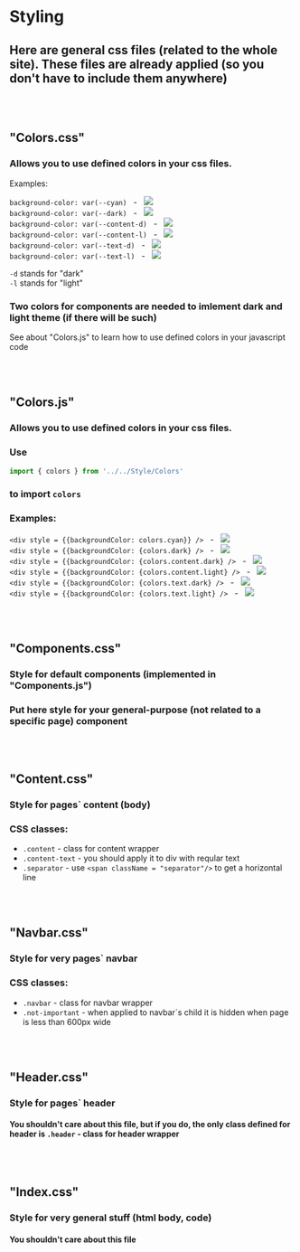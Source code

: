 # Styling
## Here are general css files (related to the whole site). These files are already applied (so you don't have to include them anywhere)  

<br></br>
## "Colors.css"
### Allows you to use defined colors in your css files.  
Examples:  

`background-color: var(--cyan)`&nbsp;&nbsp;&nbsp;\-&nbsp;&nbsp;&nbsp;![](https://via.placeholder.com/15/7dd1c1/000000?text=+)  
`background-color: var(--dark)`&nbsp;&nbsp;&nbsp;\-&nbsp;&nbsp;&nbsp;![](https://via.placeholder.com/15/3f4760/000000?text=+)  
`background-color: var(--content-d)`&nbsp;&nbsp;&nbsp;\-&nbsp;&nbsp;&nbsp;![](https://via.placeholder.com/15/3f4760/000000?text=+)  
`background-color: var(--content-l)`&nbsp;&nbsp;&nbsp;\-&nbsp;&nbsp;&nbsp;![](https://via.placeholder.com/15/ffffff/000000?text=+)  
`background-color: var(--text-d)`&nbsp;&nbsp;&nbsp;\-&nbsp;&nbsp;&nbsp;![](https://via.placeholder.com/15/000000/000000?text=+)  
`background-color: var(--text-l)`&nbsp;&nbsp;&nbsp;\-&nbsp;&nbsp;&nbsp;![](https://via.placeholder.com/15/ffffff/000000?text=+)  

`-d` stands for "dark"  
`-l` stands for "light"  
### Two colors for components are needed to imlement dark and light theme (if there will be such)

See about "Colors.js" to learn how to use defined colors in your javascript code  

<br></br>
## "Colors.js"
### Allows you to use defined colors in your css files.  
### Use
```js
import { colors } from '../../Style/Colors'
```
### to import `colors`  
### Examples:  
`<div style = {{backgroundColor: colors.cyan}} />`&nbsp;&nbsp;&nbsp;\-&nbsp;&nbsp;&nbsp;![](https://via.placeholder.com/15/7dd1c1/000000?text=+)  
`<div style = {{backgroundColor: {colors.dark} />`&nbsp;&nbsp;&nbsp;\-&nbsp;&nbsp;&nbsp;![](https://via.placeholder.com/15/3f4760/000000?text=+)  
`<div style = {{backgroundColor: {colors.content.dark} />`&nbsp;&nbsp;&nbsp;\-&nbsp;&nbsp;&nbsp;![](https://via.placeholder.com/15/3f4760/000000?text=+)  
`<div style = {{backgroundColor: {colors.content.light} />`&nbsp;&nbsp;&nbsp;\-&nbsp;&nbsp;&nbsp;![](https://via.placeholder.com/15/ffffff/000000?text=+)  
`<div style = {{backgroundColor: {colors.text.dark} />`&nbsp;&nbsp;&nbsp;\-&nbsp;&nbsp;&nbsp;![](https://via.placeholder.com/15/000000/000000?text=+)  
`<div style = {{backgroundColor: {colors.text.light} />`&nbsp;&nbsp;&nbsp;\-&nbsp;&nbsp;&nbsp;![](https://via.placeholder.com/15/ffffff/000000?text=+)


<br></br>
## "Components.css"
### Style for default components (implemented in "Components.js")  
### Put here style for your general-purpose (not related to a specific page) component

<br></br>
## "Content.css"
### Style for pages` content (body)  
### CSS classes:  
* `.content` - class for content wrapper
* `.content-text` - you should apply it to div with reqular text
* `.separator` - use `<span className = "separator"/>` to get a horizontal line

<br></br>
## "Navbar.css"
### Style for very pages` navbar
### CSS classes:  
* `.navbar` - class for navbar wrapper
* `.not-important` - when applied to navbar`s child it is hidden when page is less than 600px wide

<br></br>
## "Header.css"
### Style for pages` header  
#### You shouldn't care about this file, but if you do, the only class defined for header is `.header` - class for header wrapper


<br></br>
## "Index.css"
### Style for very general stuff (html body, code)
#### You shouldn't care about this file